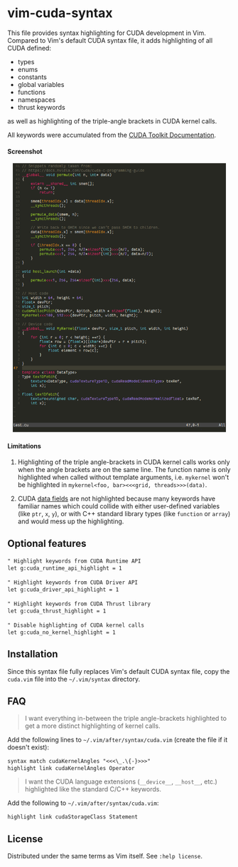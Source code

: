 # vim-cuda-syntax

This file provides syntax highlighting for CUDA development in Vim. Compared to
Vim's default CUDA syntax file, it adds highlighting of all CUDA defined:
- types
- enums
- constants
- global variables
- functions
- namespaces
- thrust keywords

as well as highlighting of the triple-angle brackets in CUDA kernel calls.

All keywords were accumulated from the
[CUDA Toolkit Documentation](http://docs.nvidia.com/cuda/index.html).

#### Screenshot

<dl>
<p align="center">
<img src="./screenshot-cuda-monokai.png" width="480"/>
</p>
</dl>

#### Limitations

1. Highlighting of the triple angle-brackets in CUDA kernel calls works only
   when the angle brackets are on the same line. The function name is only
   highlighted when called without template arguments, i.e. `mykernel` won't be
   highlighted in `mykernel<foo, bar><<<grid, threads>>>(data)`.

2. CUDA [data fields](https://docs.nvidia.com/cuda/cuda-runtime-api/functions.html#functions)
   are not highlighted because many keywords have familiar names which could
   collide with either user-defined variables (like `ptr`, `x`, `y`), or with
   C++ standard library types (like `function` or `array`) and would mess up the
   highlighting.


## Optional features

```vim
" Highlight keywords from CUDA Runtime API
let g:cuda_runtime_api_highlight = 1

" Highlight keywords from CUDA Driver API
let g:cuda_driver_api_highlight = 1

" Highlight keywords from CUDA Thrust library
let g:cuda_thrust_highlight = 1

" Disable highlighting of CUDA kernel calls
let g:cuda_no_kernel_highlight = 1
```


## Installation

Since this syntax file fully replaces Vim's default CUDA syntax file, copy the
`cuda.vim` file into the `~/.vim/syntax` directory.


## FAQ

> I want everything in-between the triple angle-brackets highlighted to get a
> more distinct highlighting of kernel calls.

Add the following lines to `~/.vim/after/syntax/cuda.vim` (create the file if
it doesn't exist):
```vim
syntax match cudaKernelAngles "<<<\_.\{-}>>>"
highlight link cudaKernelAngles Operator
```

> I want the CUDA language extensions (`__device__`, `__host__`, etc.)
> highlighted like the standard C/C++ keywords.

Add the following to `~/.vim/after/syntax/cuda.vim`:
```vim
highlight link cudaStorageClass Statement
```


## License

Distributed under the same terms as Vim itself. See `:help license`.
